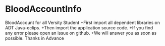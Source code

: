 # BloodAccountInfo
BloodAccount for all Versity Student
+First import all dependent libraries on ADT Java-eclips.
+Then import the application source code.
+If you find any error please open an issue on github.
+We will answer you as soon as possible. Thanks in Advance
